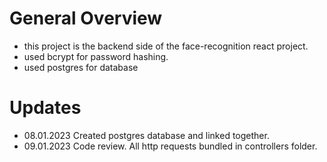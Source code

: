 # General Overview
- this project is the backend side of the face-recognition react project. 
- used bcrypt for password hashing.
- used postgres for database 

# Updates
- 08.01.2023 Created postgres database and linked together.
- 09.01.2023 Code review. All http requests bundled in controllers folder.
